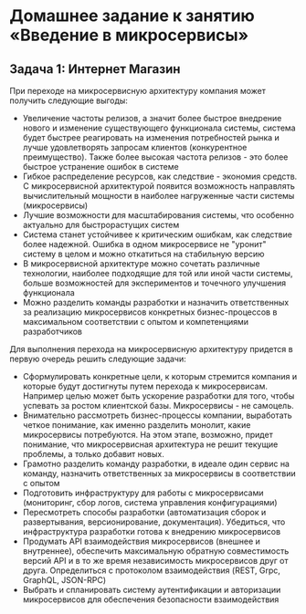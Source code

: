 # Домашнее задание к занятию «Введение в микросервисы»
## Задача 1: Интернет Магазин

При переходе на микросервисную архитектуру компания может получить следующие выгоды:
- Увеличение частоты релизов, а значит более быстрое внедрение нового и изменение существующего функционала системы, система будет быстрее реагировать на изменения потребностей рынка и лучше удовлетворять запросам клиентов (конкурентное преимущество). Также более высокая частота релизов - это более быстрое устранение ошибок в системе
- Гибкое распределение ресурсов, как следствие - экономия средств. С микросервисной архитектурой появится возможность направлять вычислительный мощности в наиболее нагруженные части системы (микросервисы)
- Лучшие возможности для масштабирования системы, что особенно актуально для быстрорастущих систем
- Система станет устойчивее к критическим ошибкам, как следствие более надежной. Ошибка в одном микросервисе не "уронит" систему в целом и можно 
откатиться на стабильную версию
- В микросервисной архитектуре можно сочетать различные технологии, наиболее подходящие для той или иной части системы, больше возможностей для экспериментов и точечного улучшения функционала
- Можно разделить команды разработки и назначить ответственных за реализацию микросервисов конкретных бизнес-процессов в максимальном соответствии с опытом и компетенциями разработчиков

Для выполнения перехода на микросервисную архитектуру придется в первую очередь решить следующие задачи:
- Сформулировать конкретные цели, к которым стремится компания и которые будут достигнуты путем перехода к микросервисам. Например целью может быть ускорение разработки для того, чтобы успевать за ростом клиентской базы. Микросервисы - не самоцель.
- Внимательно рассмотреть бизнес-процессы компании, выработать четкое понимание, как именно разделить монолит, какие микросервисы потребуются. На этом этапе, возможно, придет понимание, что микросервисная архитектура не решит текущие проблемы, а только добавит новых.
- Грамотно разделить команду разработки, в идеале один сервис на команду, назначить ответственных за микросервисы в соответствии с опытом
- Подготовить инфраструктуру для работы с микросервисами (мониторинг, сбор логов, система управления конфигурациями)
- Пересмотреть способы разработки (автоматизация сборок и развертывания, версионирование, документация). Убедиться, что инфраструктура разработки 
готова к внедрению микросервисов
- Продумать API взаимодействия микросервисов (внешнее и внутреннее), обеспечить максимальную обратную совместимость версий API и в то же время независимость 
микросервисов друг от друга. Определиться с протоколом взаимодействия (REST, Grpc, GraphQL, JSON-RPC)
- Выбрать и спланировать систему аутентификации и авторизации микросервисов для обеспечения безопасности взаимодействия